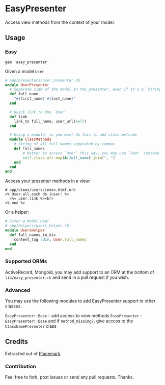 # EasyPresenter

Access view methods from the context of your model.

## Usage
### Easy
```
gem 'easy_presenter'
```

Given a model `User`
```ruby
# app/presenters/user_presenter.rb
module UserPresenter
  # Separate view of the model in the presenter, even if it's a `String`. Leave data manipulation in the model.
  def full_name
    "#{first_name} #{last_name}"
  end

  # Quick link to the `User`
  def link
    link_to full_name, user_url(self)
  end

  # Using a module, so you must do this to add class methods
  module ClassMethods
    # String of all full names separated by commas
    def full_names
        # better to access `User` this way, you may use `User` instead of `self.class` though.
        self.class.all.map(&:full_name).join(", ")
    end
  end
end
```

Access your presenter methods in a view:
```erb
# app/views/users/index.html.erb
<% User.all.each do |user| %>
  <%= user.link %><br>
<% end %>
```

Or a helper:
```ruby
# Given a model User
# app/helpers/users_helper.rb
module UsersHelper
  def full_names_in_div
    content_tag :div, User.full_names
  end
end
```

### Supported ORMs
ActiveRecord, Mongoid, you may add support to an ORM at the bottom of `lib/easy_presenter.rb` and send in a pull request if you wish.

### Advanced
You may use the following modules to add EasyPresenter support to other classes.

`EasyPresenter::Base` - add access to view methods
`EasyPresenter` - `EasyPresenter::Base` and if `method_missing?`, give access to the `ClassNamePresenter` class

## Credits
Extracted out of [Placemark](https://www.placemarkhq.com/).

### Contribution
Feel free to fork, post issues or send any pull requests. Thanks.